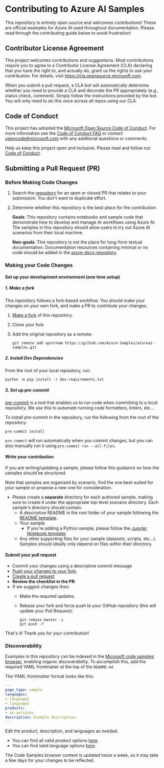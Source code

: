 # Contributing to Azure AI Samples

This repository is entirely open source and welcomes contributions! These are official examples for Azure AI used throughout documentation. Please read through the contributing guide below to avoid frustration!

## Contributor License Agreement
This project welcomes contributions and suggestions.  Most contributions require you to agree to a
Contributor License Agreement (CLA) declaring that you have the right to, and actually do, grant us
the rights to use your contribution. For details, visit https://cla.opensource.microsoft.com.

When you submit a pull request, a CLA bot will automatically determine whether you need to provide
a CLA and decorate the PR appropriately (e.g., status check, comment). Simply follow the instructions
provided by the bot. You will only need to do this once across all repos using our CLA.

## Code of Conduct
This project has adopted the [Microsoft Open Source Code of Conduct](https://opensource.microsoft.com/codeofconduct/).
For more information see the [Code of Conduct FAQ](https://opensource.microsoft.com/codeofconduct/faq/) or
contact [opencode@microsoft.com](mailto:opencode@microsoft.com) with any additional questions or comments.

Help us keep this project open and inclusive. Please read and follow our [Code of Conduct](https://opensource.microsoft.com/codeofconduct/).


## Submitting a Pull Request (PR)

### Before Making Code Changes

1. Search the [repository](https://github.com/Azure-Samples/azureai-samples/pulls) for an open or closed PR
  that relates to your submission. You don't want to duplicate effort.
2. Determine whether this repository is the best place for the contribution.

   **Goals**: This repository contains notebooks and sample code that demonstrate how to develop and manage AI
   workflows using Azure AI. The samples in this repository should allow users to try out Azure AI scenarios from their
   local machine.

   **Non-goals**: This repository is not the place for long-form textual documentation. Documentation resources
   containing minimal or no code should be added in the [azure-docs repository](https://github.com/MicrosoftDocs/azure-docs).

### Making your Code Changes

#### Set up your development environment (one time setup)

##### 1. Make a fork

This repository follows a fork-based workflow. You should make your changes on your own fork, and make a PR to
contribute your changes.

1. [Make a fork](https://docs.github.com/en/get-started/quickstart/fork-a-repo) of this repository.
2. Clone your fork
3. Add the original repository as a remote:

   ```shell
   git remote add upstream https://github.com/Azure-Samples/azureai-samples.git
   ```

##### 2. Install Dev Dependencies

From the root of your local repository, run:

```shell
python -m pip install -r dev-requirements.txt
```

##### 3. Set up pre-commit

[pre-commit](https://pre-commit.com/) is a tool that enables us to run code when committing to a local repository. We
use this to automate running code formatters, linters, etc...

To install pre-commit in the repository, run the following from the root of the repository:

```shell
pre-commit install
```

`pre-commit` will run automatically when you commit changes, but you can also manually run it using 
`pre-commit run --all-files`.

#### Write your contribution

If you are writing/updating a sample, please follow this guidance on how the samples should be structured.

Note that samples are organized by scenario, find the one best-suited for your sample or propose a new one for consideration.

* Please create a **separate** directory for each authored sample, making sure to create it under the appropriate top-level scenario directory. Each sample's directory should contain:
    * A descriptive README in the root folder of your sample following the [README template].
    * Your sample
      * If you're adding a Python sample, please follow the [Jupyter Notebook template].
    * Any other supporting files for your sample (datasets, scripts, etc...). Samples should ideally only depend on files within their directory.

#### Submit your pull request

* Commit your changes using a descriptive commit message
* [Push your changes to your fork](https://docs.github.com/en/get-started/using-git/pushing-commits-to-a-remote-repository).
* [Create a pull request](https://docs.github.com/en/pull-requests/collaborating-with-pull-requests/proposing-changes-to-your-work-with-pull-requests/creating-a-pull-request)
* **Review the checklist in the PR**.
* If we suggest changes then:
  * Make the required updates.
  * Rebase your fork and force push to your GitHub repository (this will update your Pull Request):

    ```shell
    git rebase master -i
    git push -f
    ```

That's it! Thank you for your contribution!

### Discoverability

Examples in this repository can be indexed in the [Microsoft code samples browser](https://docs.microsoft.com/samples), enabling organic discoverability. To accomplish this, add the required YAML frontmatter at the top of the `README.md`

The YAML frontmatter format looks like this:

```YAML
---
page_type: sample
languages:
- language1
- language2
products:
- ai-services
description: Example description.
---
```

Edit the product, description, and languages as needed.

* You can find all valid product options [here](https://review.learn.microsoft.com/en-us/help/platform/metadata-taxonomies?branch=main#product).
* You can find valid language options [here](https://review.learn.microsoft.com/en-us/help/platform/metadata-taxonomies?branch=main#dev-lang).

The Code Samples browser content is updated twice a week, so it may take a few days for your changes to be reflected.

[readme template]: ./notebooks/README-template.md
[jupyter notebook template]: ./notebooks/template.ipynb

